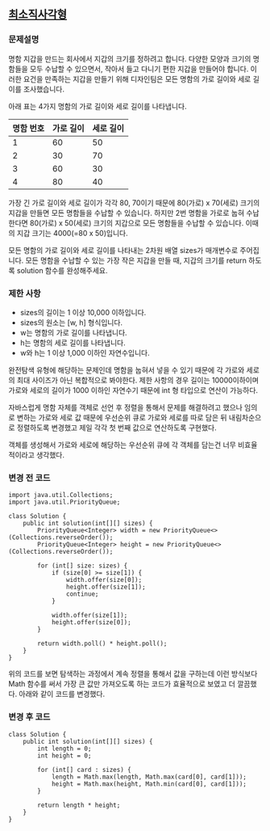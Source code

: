 ## [최소직사각형](https://school.programmers.co.kr/learn/courses/30/lessons/86491)

### 문제설명
명함 지갑을 만드는 회사에서 지갑의 크기를 정하려고 합니다. 다양한 모양과 크기의 명함들을 모두 수납할 수 있으면서, 작아서 들고 다니기 편한 지갑을 만들어야 합니다. 이러한 요건을 만족하는 지갑을 만들기 위해 디자인팀은 모든 명함의 가로 길이와 세로 길이를 조사했습니다.

아래 표는 4가지 명함의 가로 길이와 세로 길이를 나타냅니다.

<table class="table">
    <thead>
        <tr>
            <th>명함 번호</th>
            <th>가로 길이</th>
            <th>세로 길이</th>
        </tr>
    </thead>
    <tbody>
        <tr>
            <td>1</td>
            <td>60</td>
            <td>50</td>
        </tr>
        <tr>
            <td>2</td>
            <td>30</td>
            <td>70</td>
        </tr>
        <tr>
            <td>3</td>
            <td>60</td>
            <td>30</td>
        </tr>
        <tr>
            <td>4</td>
            <td>80</td>
            <td>40</td>
        </tr>
    </tbody>
</table>

가장 긴 가로 길이와 세로 길이가 각각 80, 70이기 때문에 80(가로) x 70(세로) 크기의 지갑을 만들면 모든 명함들을 수납할 수 있습니다. 하지만 2번 명함을 가로로 눕혀 수납한다면 80(가로) x 50(세로) 크기의 지갑으로 모든 명함들을 수납할 수 있습니다. 이때의 지갑 크기는 4000(=80 x 50)입니다.

모든 명함의 가로 길이와 세로 길이를 나타내는 2차원 배열 sizes가 매개변수로 주어집니다. 모든 명함을 수납할 수 있는 가장 작은 지갑을 만들 때, 지갑의 크기를 return 하도록 solution 함수를 완성해주세요.

### 제한 사항
* sizes의 길이는 1 이상 10,000 이하입니다.
* sizes의 원소는 [w, h] 형식입니다.
* w는 명함의 가로 길이를 나타냅니다.
* h는 명함의 세로 길이를 나타냅니다.
* w와 h는 1 이상 1,000 이하인 자연수입니다.

완전탐색 유형에 해당하는 문제인데 명함을 눕혀서 넣을 수 있기 때문에 각 가로와 세로의 최대 사이즈가 아닌 복합적으로 봐야한다. 제한 사항의 경우 길이는 10000이하이며 가로와 세로의 길이가 1000 이하인 자연수기 때문에 int 형 타입으로 연산이 가능하다.

자바스럽게 명함 자체를 객체로 선언 후 정렬을 통해서 문제를 해결하려고 했으나 임의로 변하는 가로와 세로 값 때문에 우선순위 큐로 가로와 세로를 따로 담은 뒤 내림차순으로 정렬하도록 변경했고 제일 각각 첫 번째 값으로 연산하도록 구현했다.

객체를 생성해서 가로와 세로에 해당하는 우선순위 큐에 각 객체를 담는건 너무 비효율적이라고 생각했다.

### 변경 전 코드
```
import java.util.Collections;
import java.util.PriorityQueue;

class Solution {
    public int solution(int[][] sizes) {
        PriorityQueue<Integer> width = new PriorityQueue<>(Collections.reverseOrder());
        PriorityQueue<Integer> height = new PriorityQueue<>(Collections.reverseOrder());

        for (int[] size: sizes) {
            if (size[0] >= size[1]) {
                width.offer(size[0]);
                height.offer(size[1]);
                continue;
            }

            width.offer(size[1]);
            height.offer(size[0]);
        }

        return width.poll() * height.poll();
    }
}
```

위의 코드를 보면 탐색하는 과정에서 계속 정렬을 통해서 값을 구하는데 이런 방식보다 Math 함수를 써서 가장 큰 값만 가져오도록 하는 코드가 효율적으로 보였고 더 깔끔했다. 아래와 같이 코드를 변경했다.

### 변경 후 코드
```
class Solution {
    public int solution(int[][] sizes) {
        int length = 0; 
        int height = 0;

        for (int[] card : sizes) {
            length = Math.max(length, Math.max(card[0], card[1]));
            height = Math.max(height, Math.min(card[0], card[1]));
        }

        return length * height;
    }
}
```